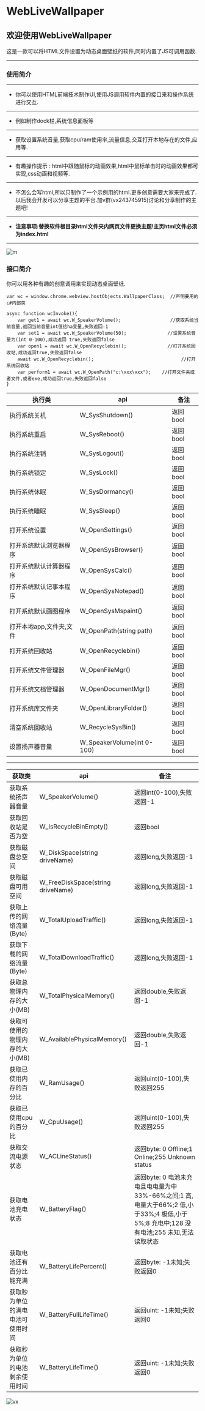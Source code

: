 # **WebLiveWallpaper**
## **欢迎使用WebLiveWallpaper**
这是一款可以将HTML文件设置为动态桌面壁纸的软件,同时内置了JS可调用函数.
***
### **使用简介**
---
- 你可以使用HTML前端技术制作UI,使用JS调用软件内置的接口来和操作系统进行交互.
---
- 例如制作dock栏,系统信息面板等
---
- 获取设置系统音量,获取cpu/ram使用率,流量信息,交互打开本地存在的文件,应用等.
---

- 有趣操作提示 : html中跟随鼠标的动画效果,html中鼠标单击时的动画效果都可实现,css动画和视频等.
---
- 不怎么会写html,所以只制作了一个示例用的html.更多创意需要大家来完成了.以后我会开发可以分享主题的平台.加v群(vx243745915)讨论和分享制作的主题吧!
---
- **注意事项:替换软件根目录html文件夹内网页文件更换主题!主页html文件必须为index.html**
---
![m](https://github.com/longzu/WebLiveWallpapers/assets/112999405/fc533890-081f-4462-a499-c8d5caff449a)

### **接口简介**
你可以用各种有趣的创意调用来实现动态桌面壁纸.
```JS
var wc = window.chrome.webview.hostObjects.WallpaperClass;  //声明要用的c#内部类

async function wcInvoke(){
    var get1 = await wc.W_SpeakerVolume();                  //获取系统当前音量,返回当前音量int值给ha变量,失败返回-1
    var set1 = await wc.W_SpeakerVolume(50);               //设置系统音量为(int 0-100),成功返回 true,失败返回false
    var open1 = await wc.W_OpenRecyclebin();               //打开系统回收站,成功返回true,失败返回false
    await wc.W_OpenRecyclebin();                                //打开系统回收站
    var perform1 = await wc.W_OpenPath("c:\xxx\xxx");    //打开文件夹或者文件,或者exe,成功返回true,失败返回false
}
```
|执行类|api|备注
|---| ---| ---|
|执行系统关机|W_SysShutdown()|返回bool|
|执行系统重启|W_SysReboot()|返回bool|
|执行系统注销|W_SysLogout()|返回bool|
|执行系统锁定|W_SysLock()|返回bool|
|执行系统休眠|W_SysDormancy()|返回bool|
|执行系统睡眠|W_SysSleep()|返回bool|
|打开系统设置|W_OpenSettings()|返回bool|
|打开系统默认浏览器程序|W_OpenSysBrowser()|返回bool|
|打开系统默认计算器程序|W_OpenSysCalc()|返回bool|
|打开系统默认记事本程序|W_OpenSysNotepad()|返回bool|
|打开系统默认画图程序|W_OpenSysMspaint()|返回bool|
|打开本地app,文件夹,文件|W_OpenPath(string path)|返回bool|
|打开系统回收站|W_OpenRecyclebin()|返回bool|
|打开系统文件管理器|W_OpenFileMgr()|返回bool|
|打开系统文档管理器|W_OpenDocumentMgr()|返回bool|
|打开系统库文件夹|W_OpenLibraryFolder()|返回bool|
|清空系统回收站|W_RecycleSysBin()|返回bool|
|设置扬声器音量|W_SpeakerVolume(int 0-100)|返回bool|
---
|获取类|api|备注
|---| ---| ---|
|获取系统扬声器音量|W_SpeakerVolume()|返回int(0-100),失败返回-1|
|获取回收站是否为空|W_IsRecycleBinEmpty()|返回bool|
|获取磁盘总空间|W_DiskSpace(string driveName)|返回long,失败返回-1|
|获取磁盘可用空间|W_FreeDiskSpace(string driveName)|返回long,失败返回-1|
|获取上传的网络流量(Byte)|W_TotalUploadTraffic()|返回long,失败返回-1|
|获取下载的网络流量(Byte)|W_TotalDownloadTraffic()|返回long,失败返回-1|
|获取总物理内存的大小(MB)|W_TotalPhysicalMemory()|返回double,失败返回-1|
|获取可使用的物理内存的大小(MB)|W_AvailablePhysicalMemory()|返回double,失败返回-1|
|获取已使用内存的百分比|W_RamUsage()|返回uint(0-100),失败返回255|
|获取已使用cpu的百分比|W_CpuUsage()|返回uint(0-100),失败返回255|
|获取交流电源状态|W_ACLineStatus()|返回byte: 0 Offline;1 Online;255 Unknown status|
|获取电池充电状态|W_BatteryFlag()|返回byte: 0 电池未充电且电电量为中33%-66%之间;1 高,电量大于66%;2 低,小于33%;4 极低,小于5%;8 充电中;128 没有电池;255 未知,无法读取状态|
|获取电池还有百分比能充满|W_BatteryLifePercent()|返回byte: -1未知;失败返回0|
|获取秒为单位的满电电池可使用时间|W_BatteryFullLifeTime()|返回uint: -1未知;失败返回0|
|获取秒为单位的电池剩余使用时间|W_BatteryLifeTime()|返回uint: -1未知;失败返回0|
![vx](https://github.com/longzu/WebLiveWallpapers/assets/112999405/e692a96c-fedc-4dc3-aa9a-d8e48b93f3ec)
